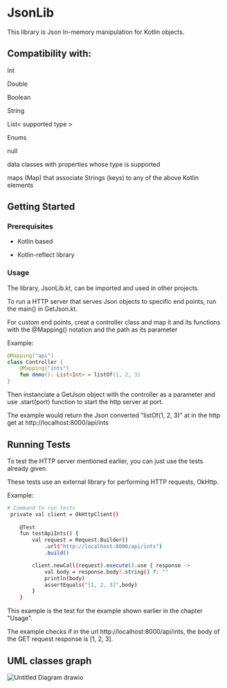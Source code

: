 # JsonLib

This library is Json In-memory manipulation for Kotlin objects.

## Compatibility with:

Int

Double

Boolean

String

List< supported type >

Enums

null

data classes with properties whose type is supported

maps (Map) that associate Strings (keys) to any of the 
above Kotlin elements

## Getting Started

### Prerequisites

- Kotlin based

- Kotlin-reflect library

### Usage

The library, JsonLib.kt, can be imported and used in other projects.

To run a HTTP server that serves Json objects to specific end points, run the main() in GetJson.kt.

For custom end points, creat a controller class and map it and its functions with the @Mapping() notation and the path as its parameter

Example:

```kotlin
@Mapping("api")
class Controller {
    @Mapping("ints")
    fun demo(): List<Int> = listOf(1, 2, 3)
}
```

Then instanciate a GetJson object with the controller as a parameter and use .start(port) function to start the http server at port.

The example would return the Json converted "listOf(1, 2, 3)" at in the http get at http://localhost:8000/api/ints


## Running Tests

To test the HTTP server mentioned earlier, you can just use the tests already given.

These tests use an external library for performing HTTP requests, OkHttp.

Example:

```bash
# Command to run tests
 private val client = OkHttpClient()
 
    @Test
    fun testApiInts() {
        val request = Request.Builder()
            .url("http://localhost:8000/api/ints")
            .build()

        client.newCall(request).execute().use { response ->
            val body = response.body?.string() ?: ""
            println(body)
            assertEquals("[1, 2, 3]",body)
        }
    }
```

This example is the test for the example shown earlier in the chapter "Usage".

The example checks if in the url http://localhost:8000/api/ints, the body of the GET request response is [1, 2, 3].

## UML classes graph

![Untitled Diagram drawio](https://github.com/user-attachments/assets/31c4d528-28d4-4d5a-8dc7-d742fa7ea9a3)
